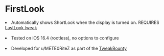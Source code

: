 # FirstLook
<li>Automatically shows ShortLook when the display is turned on. REQUIRES <a href="https://chariz.com/buy/lastlook">LastLook tweak</a></li>
<br>
<li>Tested on iOS 16.4 (rootless), no options to configure</li>
<br>
<li>Developed for u/METE0RiteZ as part of the <a href="https://www.reddit.com/r/TweakBounty/comments/1ju10t3/25ios16tweak_to_replace_the_stock_tapraisetowake/">TweakBounty</a></li>
